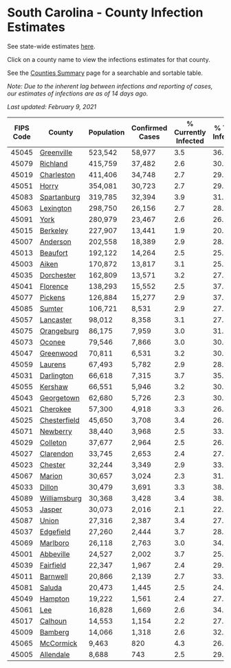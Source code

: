 # South Carolina - County Infection Estimates

See state-wide estimates [here](/infections/us-sc).

Click on a county name to view the infections estimates for that county.

See the [Counties Summary](/infections/summary-counties) page for a searchable and sortable table.

*Note: Due to the inherent lag between infections and reporting of cases, our estimates of infections are as of 14 days ago.*

*Last updated: February 9, 2021*

|   FIPS Code |                       County |   Population |   Confirmed Cases |   % Currently Infected |   % Total Infected |
|-------------|------------------------------|--------------|-------------------|------------------------|--------------------|
|       45045 |     [Greenville](greenville) |      523,542 |            58,977 |                    3.5 |               36.2 |
|       45079 |         [Richland](richland) |      415,759 |            37,482 |                    2.6 |               30.3 |
|       45019 |     [Charleston](charleston) |      411,406 |            34,748 |                    2.7 |               29.6 |
|       45051 |               [Horry](horry) |      354,081 |            30,723 |                    2.7 |               29.0 |
|       45083 |   [Spartanburg](spartanburg) |      319,785 |            32,394 |                    3.9 |               31.3 |
|       45063 |       [Lexington](lexington) |      298,750 |            26,156 |                    2.7 |               28.2 |
|       45091 |                 [York](york) |      280,979 |            23,467 |                    2.6 |               26.4 |
|       45015 |         [Berkeley](berkeley) |      227,907 |            13,441 |                    1.9 |               20.1 |
|       45007 |         [Anderson](anderson) |      202,558 |            18,389 |                    2.9 |               28.6 |
|       45013 |         [Beaufort](beaufort) |      192,122 |            14,264 |                    2.5 |               25.2 |
|       45003 |               [Aiken](aiken) |      170,872 |            13,817 |                    3.1 |               25.2 |
|       45035 |     [Dorchester](dorchester) |      162,809 |            13,571 |                    3.2 |               27.1 |
|       45041 |         [Florence](florence) |      138,293 |            15,552 |                    2.5 |               37.2 |
|       45077 |           [Pickens](pickens) |      126,884 |            15,277 |                    2.9 |               37.7 |
|       45085 |             [Sumter](sumter) |      106,721 |             8,531 |                    2.9 |               27.3 |
|       45057 |       [Lancaster](lancaster) |       98,012 |             8,358 |                    3.1 |               27.0 |
|       45075 |     [Orangeburg](orangeburg) |       86,175 |             7,959 |                    3.0 |               31.2 |
|       45073 |             [Oconee](oconee) |       79,546 |             7,866 |                    3.0 |               30.7 |
|       45047 |       [Greenwood](greenwood) |       70,811 |             6,531 |                    3.2 |               30.2 |
|       45059 |           [Laurens](laurens) |       67,493 |             5,782 |                    2.9 |               28.0 |
|       45031 |     [Darlington](darlington) |       66,618 |             7,315 |                    3.7 |               35.2 |
|       45055 |           [Kershaw](kershaw) |       66,551 |             5,946 |                    3.2 |               30.4 |
|       45043 |     [Georgetown](georgetown) |       62,680 |             5,726 |                    2.3 |               30.5 |
|       45021 |         [Cherokee](cherokee) |       57,300 |             4,918 |                    3.3 |               26.3 |
|       45025 | [Chesterfield](chesterfield) |       45,650 |             3,708 |                    3.4 |               26.2 |
|       45071 |         [Newberry](newberry) |       38,440 |             3,968 |                    2.5 |               33.6 |
|       45029 |         [Colleton](colleton) |       37,677 |             2,964 |                    2.5 |               26.2 |
|       45027 |       [Clarendon](clarendon) |       33,745 |             2,653 |                    2.4 |               27.8 |
|       45023 |           [Chester](chester) |       32,244 |             3,349 |                    2.9 |               33.5 |
|       45067 |             [Marion](marion) |       30,657 |             3,024 |                    2.3 |               31.9 |
|       45033 |             [Dillon](dillon) |       30,479 |             3,691 |                    3.3 |               38.9 |
|       45089 | [Williamsburg](williamsburg) |       30,368 |             3,428 |                    3.4 |               38.2 |
|       45053 |             [Jasper](jasper) |       30,073 |             2,016 |                    2.1 |               22.4 |
|       45087 |               [Union](union) |       27,316 |             2,387 |                    3.4 |               27.5 |
|       45037 |       [Edgefield](edgefield) |       27,260 |             2,444 |                    3.7 |               28.3 |
|       45069 |         [Marlboro](marlboro) |       26,118 |             2,763 |                    3.0 |               34.1 |
|       45001 |       [Abbeville](abbeville) |       24,527 |             2,002 |                    3.7 |               25.6 |
|       45039 |       [Fairfield](fairfield) |       22,347 |             1,967 |                    2.4 |               29.7 |
|       45011 |         [Barnwell](barnwell) |       20,866 |             2,139 |                    2.7 |               33.4 |
|       45081 |             [Saluda](saluda) |       20,473 |             1,445 |                    2.5 |               24.2 |
|       45049 |           [Hampton](hampton) |       19,222 |             1,561 |                    2.4 |               27.3 |
|       45061 |                   [Lee](lee) |       16,828 |             1,669 |                    2.6 |               34.3 |
|       45017 |           [Calhoun](calhoun) |       14,553 |             1,154 |                    2.2 |               27.3 |
|       45009 |           [Bamberg](bamberg) |       14,066 |             1,318 |                    2.6 |               32.6 |
|       45065 |       [McCormick](mccormick) |        9,463 |               820 |                    4.3 |               26.2 |
|       45005 |       [Allendale](allendale) |        8,688 |               743 |                    2.5 |               29.0 |